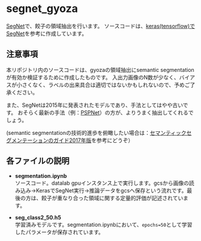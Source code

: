 # segnet_gyoza
[SegNet](https://arxiv.org/abs/1511.00561)で、餃子の領域抽出を行います。
ソースコードは、[keras(tensorflow)でSegNet](https://qiita.com/uni-3/items/a62daa5a03a02f5fa46d)を参考に作成しています。

## 注意事項
本リポジトリ内のソースコードは、gyozaの領域抽出にsemantic segmentationが有効か検証するために作成したものです。
入出力画像のN数が少なく、バイアスが小さくなく、ラベルの出来具合は適切ではないかもしれないので、予めご了承ください。

また、SegNetは2015年に発表されたモデルであり、手法としてはやや古いです。
おそらく最新の手法（例：[PSPNet](https://arxiv.org/abs/1612.01105)）の方が、よりうまく抽出してくれるでしょう。

(semantic segmentationの技術的進歩を俯瞰したい場合は：[セマンティックセグメンテーションのガイド2017年版](https://postd.cc/semantic-segmentation-deep-learning-review/)を参考にどうぞ）

## 各ファイルの説明
- **segmentation.ipynb**  
ソースコード。datalab gpuインスタンス上で実行します。gcsから画像の読み込み→KerasでSegNet実行→推論データをgcsへ保存という流れです。最後の方は、餃子が重なり合った領域に関する定量的評価が記述されています。 

- **seg_class2_50.h5**<br>
学習済みモデルです。segmentation.ipynbにおいて、```epochs=50```として学習したパラメータが保存されています。

